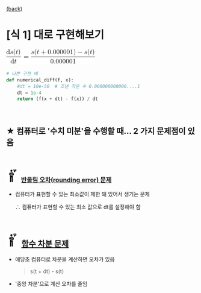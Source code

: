 [(back)](https://github.com/DoranLyong/DL_coding_master/tree/master/Self_tutorial/3_learning/MNIST_learning/4_renew-parameter/1_diff)

# [식 1] 대로 구현해보기 

<img src="diff.gif"> 


```python 
# 나쁜 구현 예 
def numerical_diff(f, x): 
    #dt = 10e-50  # 조낸 작은 수 0.000000000000....1
    dt = 1e-4
    return (f(x + dt) - f(x)) / dt 
```

<br/>

## ★ 컴퓨터로 '수치 미분'을 수행할 때... 2 가지 문제점이 있음 

<br/>

### <img src="meeting_problem.png" width=35> [반올림 오차(rounding error) 문제](https://github.com/DoranLyong/DL_coding_master/tree/master/Self_tutorial/3_learning/MNIST_learning/4_renew-parameter/1_diff/1_diff_eq/rounding_error)
* 컴퓨터가 표현할 수 있는 최소값이 제한 돼 있어서 생기는 문제 
    
    ∴ 컴퓨터가 표현할 수 있는 최소 값으로 dt를 설정해야 함 


<br/>

## <img src="meeting_problem.png" width=35> [함수 차분 문제](https://github.com/DoranLyong/DL_coding_master/tree/master/Self_tutorial/3_learning/MNIST_learning/4_renew-parameter/1_diff/1_diff_eq/func_diff)
* 애당초 컴퓨터로 차분을 계산하면 오차가 있음 
    > s(t + dt) -  s(t)
* '중앙 차분'으로 계산 오차를 줄임 


